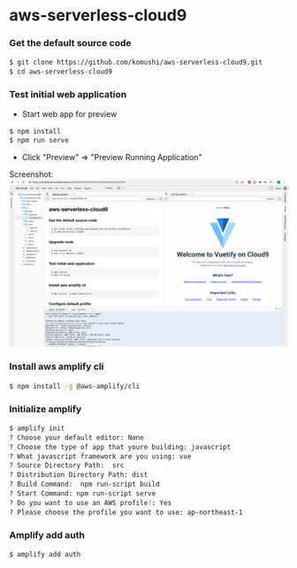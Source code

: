# aws-serverless-cloud9

### Get the default source code
```bash
$ git clone https://github.com/komushi/aws-serverless-cloud9.git
$ cd aws-serverless-cloud9
```

### Test initial web application
* Start web app for preview 
```bash
$ npm install
$ npm run serve
```
* Click "Preview" => "Preview Running Application"

Screenshot: ![Alt](/images/cloud9.png)

### Install aws amplify cli
```bash
$ npm install -g @aws-amplify/cli
```

### Initialize amplify
```bash
$ amplify init
? Choose your default editor: None
? Choose the type of app that youre building: javascript
? What javascript framework are you using: vue
? Source Directory Path:  src
? Distribution Directory Path: dist
? Build Command:  npm run-script build
? Start Command: npm run-script serve
? Do you want to use an AWS profile?: Yes
? Please choose the profile you want to use: ap-northeast-1
```

### Amplify add auth
```bash
$ amplify add auth
```
